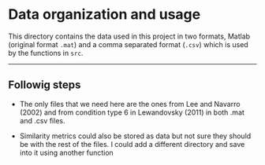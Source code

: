 # Data organization and usage

This directory contains the data used in this project in two formats, Matlab 
(original format `.mat`) and a comma separated format (`.csv`) which is used by 
the functions in `src`.

----

## Followig steps

- The only files that we need here are the ones from Lee and Navarro
(2002) and from condition type 6 in Lewandovsky (2011) in both .mat and .csv
files.

- Similarity metrics could also be stored as data but not sure they should be 
with the rest of the files. I could add a different directory and save into it
using another function

